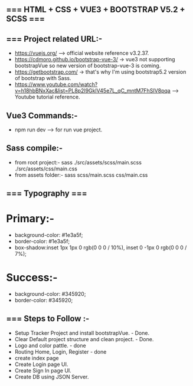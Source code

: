 ## === HTML + CSS + VUE3 + BOOTSTRAP V5.2 + SCSS === ##
## === Project related URL:-
- https://vuejs.org/ --> official website reference v3.2.37.
- https://cdmoro.github.io/bootstrap-vue-3/ -> vue3 not supporting bootstrapVue so new version of bootstrap-vue-3 is coming.
- https://getbootstrap.com/ -> that's why I'm using bootstrap5.2 version of bootstrap with Sass.
- https://www.youtube.com/watch?v=h18hbBNxXac&list=PL8p2I9GklV45e7L_qC_mntM7FhSIV8pqa --> Youtube tutorial reference.
## Vue3 Commands:- 
- npm run dev --> for run vue project.
## Sass compile:- 
- from root project:-  sass ./src/assets/scss/main.scss ./src/assets/css/main.css
- from assets folder:- sass scss/main.scss css/main.css 

## === Typography === ##
# Primary:- 
- background-color: #1e3a5f;
- border-color: #1e3a5f;
- box-shadow:inset 1px 1px 0 rgb(0 0 0 / 10%), inset 0 -1px 0 rgb(0 0 0 / 7%);
# Success:- 
- background-color: #345920;
- border-color: #345920;
## === Steps to Follow :-
- Setup Tracker Project and install bootstrapVue. - Done.
- Clear Default project structure and clean project. - Done.
- Logo and color pattle. - done
- Routing Home, Login, Register - done
- create index page
- Create Login page UI.
- Create Sign In page UI.
- Create DB using JSON Server.

